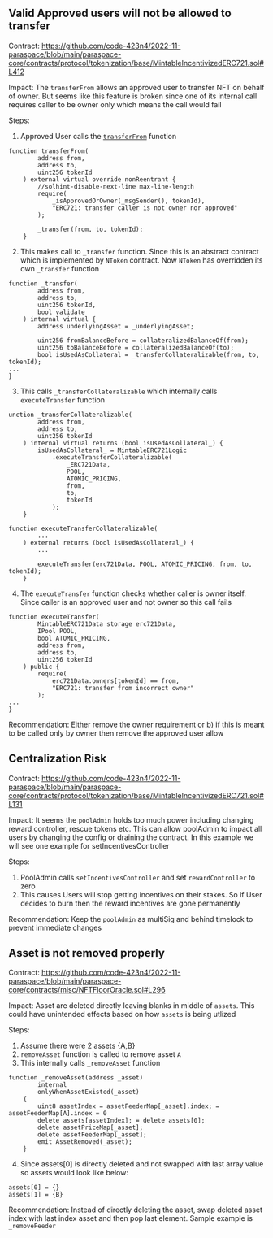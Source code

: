 ## Valid Approved users will not be allowed to transfer

Contract:
https://github.com/code-423n4/2022-11-paraspace/blob/main/paraspace-core/contracts/protocol/tokenization/base/MintableIncentivizedERC721.sol#L412

Impact:
The `transferFrom` allows an approved user to transfer NFT on behalf of owner. But seems like this feature is broken since one of its internal call requires caller to be owner only which means the call would fail

Steps:
1. Approved User calls the [`transferFrom`](https://github.com/code-423n4/2022-11-paraspace/blob/main/paraspace-core/contracts/protocol/tokenization/base/MintableIncentivizedERC721.sol#L253) function

```
function transferFrom(
        address from,
        address to,
        uint256 tokenId
    ) external virtual override nonReentrant {
        //solhint-disable-next-line max-line-length
        require(
            _isApprovedOrOwner(_msgSender(), tokenId),
            "ERC721: transfer caller is not owner nor approved"
        );

        _transfer(from, to, tokenId);
    }
```

2. This makes call to `_transfer` function. Since this is an abstract contract which is implemented by `NToken` contract. Now `NToken` has overridden its own `_transfer` function

```
function _transfer(
        address from,
        address to,
        uint256 tokenId,
        bool validate
    ) internal virtual {
        address underlyingAsset = _underlyingAsset;

        uint256 fromBalanceBefore = collateralizedBalanceOf(from);
        uint256 toBalanceBefore = collateralizedBalanceOf(to);
        bool isUsedAsCollateral = _transferCollateralizable(from, to, tokenId);
...
}
```

3. This calls `_transferCollateralizable` which internally calls `executeTransfer` function

```
unction _transferCollateralizable(
        address from,
        address to,
        uint256 tokenId
    ) internal virtual returns (bool isUsedAsCollateral_) {
        isUsedAsCollateral_ = MintableERC721Logic
            .executeTransferCollateralizable(
                _ERC721Data,
                POOL,
                ATOMIC_PRICING,
                from,
                to,
                tokenId
            );
    }

function executeTransferCollateralizable(
        ...
    ) external returns (bool isUsedAsCollateral_) {
        ...

        executeTransfer(erc721Data, POOL, ATOMIC_PRICING, from, to, tokenId);
    }
```

4. The `executeTransfer` function checks whether caller is owner itself. Since caller is an approved user and not owner so this call fails

```
function executeTransfer(
        MintableERC721Data storage erc721Data,
        IPool POOL,
        bool ATOMIC_PRICING,
        address from,
        address to,
        uint256 tokenId
    ) public {
        require(
            erc721Data.owners[tokenId] == from,
            "ERC721: transfer from incorrect owner"
        );
...
}
```

Recommendation:
Either remove the owner requirement or b) if this is meant to be called only by owner then remove the approved user allow

## Centralization Risk

Contract:
https://github.com/code-423n4/2022-11-paraspace/blob/main/paraspace-core/contracts/protocol/tokenization/base/MintableIncentivizedERC721.sol#L131

Impact:
It seems the `poolAdmin` holds too much power including changing reward controller, rescue tokens etc. This can allow poolAdmin to impact all users by changing the config or draining the contract. In this example we will see one example for setIncentivesController

Steps:
1. PoolAdmin calls `setIncentivesController` and set `rewardController` to zero
2. This causes Users will stop getting incentives on their stakes. So if User decides to burn then the reward incentives are gone permanently

Recommendation:
Keep the `poolAdmin` as multiSig and behind timelock to prevent immediate changes

## Asset is not removed properly

Contract:
https://github.com/code-423n4/2022-11-paraspace/blob/main/paraspace-core/contracts/misc/NFTFloorOracle.sol#L296

Impact:
Asset are deleted directly leaving blanks in middle of `assets`. This could have unintended effects based on how `assets` is being utlized

Steps:
1. Assume there were 2 assets {A,B}
2. `removeAsset` function is called to remove asset `A`
3. This internally calls `_removeAsset` function

```
function _removeAsset(address _asset)
        internal
        onlyWhenAssetExisted(_asset)
    {
        uint8 assetIndex = assetFeederMap[_asset].index; = assetFeederMap[A].index = 0
        delete assets[assetIndex]; = delete assets[0];
        delete assetPriceMap[_asset];
        delete assetFeederMap[_asset];
        emit AssetRemoved(_asset);
    }
```

4. Since assets[0] is directly deleted and not swapped with last array value so assets would look like below:

```
assets[0] = {}
assets[1] = {B}
```

Recommendation:
Instead of directly deleting the asset, swap deleted asset index with last index asset and then pop last element. Sample example is `_removeFeeder`
